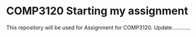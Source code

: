 # COMP3120 Starting my assignment 

This repository will be used for Assignment for COMP3120.
Update............
